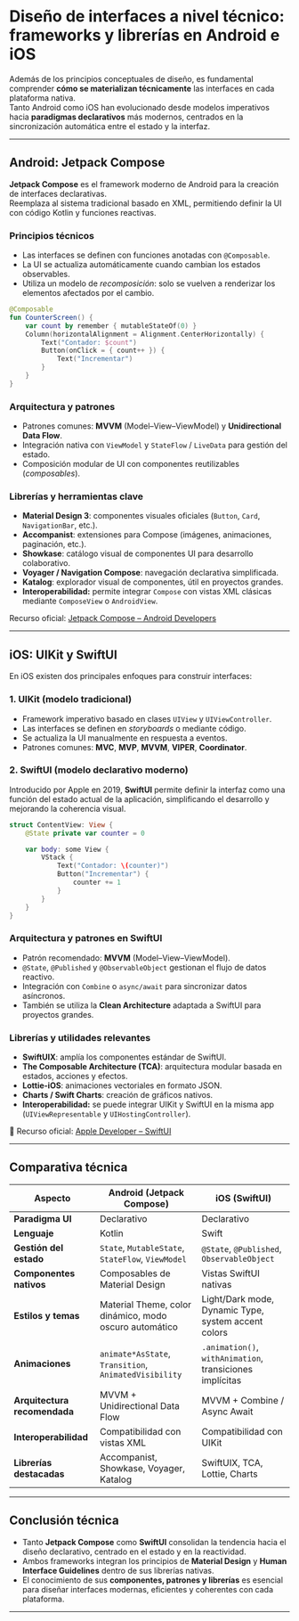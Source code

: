 # Diseño de interfaces a nivel técnico: frameworks y librerías en Android e iOS

Además de los principios conceptuales de diseño, es fundamental comprender **cómo se materializan técnicamente** las interfaces en cada plataforma nativa.  
Tanto Android como iOS han evolucionado desde modelos imperativos hacia **paradigmas declarativos** más modernos, centrados en la sincronización automática entre el estado y la interfaz.

---

## Android: Jetpack Compose

**Jetpack Compose** es el framework moderno de Android para la creación de interfaces declarativas.  
Reemplaza al sistema tradicional basado en XML, permitiendo definir la UI con código Kotlin y funciones reactivas.

### Principios técnicos
- Las interfaces se definen con funciones anotadas con `@Composable`.  
- La UI se actualiza automáticamente cuando cambian los estados observables.  
- Utiliza un modelo de *recomposición*: solo se vuelven a renderizar los elementos afectados por el cambio.

```kotlin
@Composable
fun CounterScreen() {
    var count by remember { mutableStateOf(0) }
    Column(horizontalAlignment = Alignment.CenterHorizontally) {
        Text("Contador: $count")
        Button(onClick = { count++ }) {
            Text("Incrementar")
        }
    }
}
```

### Arquitectura y patrones
- Patrones comunes: **MVVM** (Model–View–ViewModel) y **Unidirectional Data Flow**.  
- Integración nativa con `ViewModel` y `StateFlow` / `LiveData` para gestión del estado.  
- Composición modular de UI con componentes reutilizables (*composables*).

### Librerías y herramientas clave
- **Material Design 3**: componentes visuales oficiales (`Button`, `Card`, `NavigationBar`, etc.).  
- **Accompanist**: extensiones para Compose (imágenes, animaciones, paginación, etc.).  
- **Showkase**: catálogo visual de componentes UI para desarrollo colaborativo.  
- **Voyager / Navigation Compose**: navegación declarativa simplificada.  
- **Katalog**: explorador visual de componentes, útil en proyectos grandes.  
- **Interoperabilidad:** permite integrar `Compose` con vistas XML clásicas mediante `ComposeView` o `AndroidView`.

Recurso oficial: [Jetpack Compose – Android Developers](https://developer.android.com/compose)

---

## iOS: UIKit y SwiftUI

En iOS existen dos principales enfoques para construir interfaces:

### 1. UIKit (modelo tradicional)
- Framework imperativo basado en clases `UIView` y `UIViewController`.  
- Las interfaces se definen en *storyboards* o mediante código.  
- Se actualiza la UI manualmente en respuesta a eventos.  
- Patrones comunes: **MVC**, **MVP**, **MVVM**, **VIPER**, **Coordinator**.  

### 2. SwiftUI (modelo declarativo moderno)
Introducido por Apple en 2019, **SwiftUI** permite definir la interfaz como una función del estado actual de la aplicación, simplificando el desarrollo y mejorando la coherencia visual.

```swift
struct ContentView: View {
    @State private var counter = 0

    var body: some View {
        VStack {
            Text("Contador: \(counter)")
            Button("Incrementar") {
                counter += 1
            }
        }
    }
}
```

### Arquitectura y patrones en SwiftUI
- Patrón recomendado: **MVVM** (Model–View–ViewModel).  
- `@State`, `@Published` y `@ObservableObject` gestionan el flujo de datos reactivo.  
- Integración con `Combine` o `async/await` para sincronizar datos asíncronos.  
- También se utiliza la **Clean Architecture** adaptada a SwiftUI para proyectos grandes.  

### Librerías y utilidades relevantes
- **SwiftUIX**: amplía los componentes estándar de SwiftUI.  
- **The Composable Architecture (TCA)**: arquitectura modular basada en estados, acciones y efectos.  
- **Lottie-iOS**: animaciones vectoriales en formato JSON.  
- **Charts / Swift Charts**: creación de gráficos nativos.  
- **Interoperabilidad:** se puede integrar UIKit y SwiftUI en la misma app (`UIViewRepresentable` y `UIHostingController`).

📘 Recurso oficial: [Apple Developer – SwiftUI](https://developer.apple.com/xcode/swiftui/)

---

## Comparativa técnica

| Aspecto | Android (Jetpack Compose) | iOS (SwiftUI) |
|----------|---------------------------|----------------|
| **Paradigma UI** | Declarativo | Declarativo |
| **Lenguaje** | Kotlin | Swift |
| **Gestión del estado** | `State`, `MutableState`, `StateFlow`, `ViewModel` | `@State`, `@Published`, `ObservableObject` |
| **Componentes nativos** | Composables de Material Design | Vistas SwiftUI nativas |
| **Estilos y temas** | Material Theme, color dinámico, modo oscuro automático | Light/Dark mode, Dynamic Type, system accent colors |
| **Animaciones** | `animate*AsState`, `Transition`, `AnimatedVisibility` | `.animation()`, `withAnimation`, transiciones implícitas |
| **Arquitectura recomendada** | MVVM + Unidirectional Data Flow | MVVM + Combine / Async Await |
| **Interoperabilidad** | Compatibilidad con vistas XML | Compatibilidad con UIKit |
| **Librerías destacadas** | Accompanist, Showkase, Voyager, Katalog | SwiftUIX, TCA, Lottie, Charts |

---

## Conclusión técnica
- Tanto **Jetpack Compose** como **SwiftUI** consolidan la tendencia hacia el diseño declarativo, centrado en el estado y en la reactividad.  
- Ambos frameworks integran los principios de **Material Design** y **Human Interface Guidelines** dentro de sus librerías nativas.  
- El conocimiento de sus **componentes, patrones y librerías** es esencial para diseñar interfaces modernas, eficientes y coherentes con cada plataforma.

---
